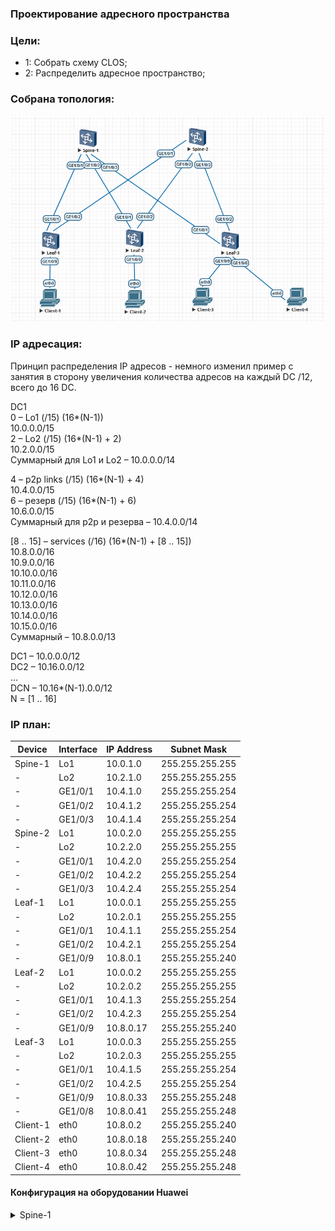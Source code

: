 ### Проектирование адресного пространства

### Цели:
- 1: Собрать схему CLOS;
- 2: Распределить адресное пространство;

### Собрана топология:
![img_1.png](main_topology.png)

### IP адресация:
Принцип распределения IP адресов - немного изменил пример с занятия в сторону увеличения количества адресов на каждый DC /12, всего до 16 DC.

DC1<br> 
0 – Lo1 (/15) (16*(N-1))<br> 
10.0.0.0/15<br> 
2 – Lo2 (/15) (16*(N-1) + 2)<br> 
10.2.0.0/15<br> 
Суммарный для Lo1 и Lo2 – 10.0.0.0/14<br> 

4 – p2p links (/15) (16*(N-1) + 4)<br> 
10.4.0.0/15<br> 
6 – резерв (/15) (16*(N-1) + 6)<br> 
10.6.0.0/15<br> 
Суммарный для p2p и резерва – 10.4.0.0/14<br> 

[8 .. 15] – services (/16) (16*(N-1) + [8 .. 15])<br> 
10.8.0.0/16<br> 
10.9.0.0/16<br> 
10.10.0.0/16<br> 
10.11.0.0/16<br> 
10.12.0.0/16<br> 
10.13.0.0/16<br> 
10.14.0.0/16<br> 
10.15.0.0/16<br> 
Суммарный – 10.8.0.0/13<br> 

DC1 – 10.0.0.0/12<br> 
DC2 – 10.16.0.0/12<br> 
…<br> 
DCN – 10.16*(N-1).0.0/12<br> 
N = [1 .. 16]<br> 

### IP план:
Device|Interface|IP Address|Subnet Mask
---|---|---|---
Spine-1|Lo1|10.0.1.0|255.255.255.255
-|Lo2|10.2.1.0|255.255.255.255
-|GE1/0/1|10.4.1.0|255.255.255.254
-|GE1/0/2|10.4.1.2|255.255.255.254
-|GE1/0/3|10.4.1.4|255.255.255.254
Spine-2|Lo1|10.0.2.0|255.255.255.255
-|Lo2|10.2.2.0|255.255.255.255
-|GE1/0/1|10.4.2.0|255.255.255.254
-|GE1/0/2|10.4.2.2|255.255.255.254
-|GE1/0/3|10.4.2.4|255.255.255.254
Leaf-1|Lo1|10.0.0.1|255.255.255.255
-|Lo2|10.2.0.1|255.255.255.255
-|GE1/0/1|10.4.1.1|255.255.255.254
-|GE1/0/2|10.4.2.1|255.255.255.254
-|GE1/0/9|10.8.0.1|255.255.255.240
Leaf-2|Lo1|10.0.0.2|255.255.255.255
-|Lo2|10.2.0.2|255.255.255.255
-|GE1/0/1|10.4.1.3|255.255.255.254
-|GE1/0/2|10.4.2.3|255.255.255.254
-|GE1/0/9|10.8.0.17|255.255.255.240
Leaf-3|Lo1|10.0.0.3|255.255.255.255
-|Lo2|10.2.0.3|255.255.255.255
-|GE1/0/1|10.4.1.5|255.255.255.254
-|GE1/0/2|10.4.2.5|255.255.255.254
-|GE1/0/9|10.8.0.33|255.255.255.248
-|GE1/0/8|10.8.0.41|255.255.255.248
Client-1|eth0|10.8.0.2|255.255.255.240
Client-2|eth0|10.8.0.18|255.255.255.240
Client-3|eth0|10.8.0.34|255.255.255.248
Client-4|eth0|10.8.0.42|255.255.255.248

#### Конфигурация на оборудовании Huawei
<details>
<summary> Spine-1 </summary>

#
sysname Spine-1
#
interface GE1/0/1
 undo portswitch
 description to Leaf-1
 undo shutdown
 ip address 10.4.1.0 255.255.255.254
#
interface GE1/0/2
 undo portswitch
 description to Leaf-2
 undo shutdown
 ip address 10.4.1.2 255.255.255.254
#
interface GE1/0/3
 undo portswitch
 description to Leaf-3
 undo shutdown
 ip address 10.4.1.4 255.255.255.254
#
interface LoopBack1
 description underlay
 ip address 10.0.1.0 255.255.255.255
#
interface LoopBack2
 description overlay
 ip address 10.2.1.0 255.255.255.255
#

</details>
